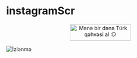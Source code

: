 # instagramScr



<p align="center">
<a href="https://www.buymeacoffee.com/nihatfarz" target="_blank"><img src="https://cdn.buymeacoffee.com/buttons/v2/default-black.png" alt="Mənə bir dənə Türk qəhvəsi al :D" height="45" width="163" ></a>


  ![İzlənmə](https://visitor-badge.laobi.icu/badge?page_id=nihatfarz.instagramScr)
